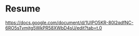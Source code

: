 # Resume
https://docs.google.com/document/d/1UIPO5KR-80l2qdfNC-6RO5sTvmjtg5WkPR58XWbD4sU/edit?tab=t.0
